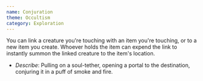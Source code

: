 ```yaml
---
name: Conjuration
theme: Occultism
category: Exploration
---
```


You can link a creature you're touching with an item you're touching, or to a new item you create. Whoever holds the item can expend the link to instantly summon the linked creature to the item's location.

* *Describe*: Pulling on a soul-tether, opening  a portal to the destination, conjuring it in a puff of smoke and fire.